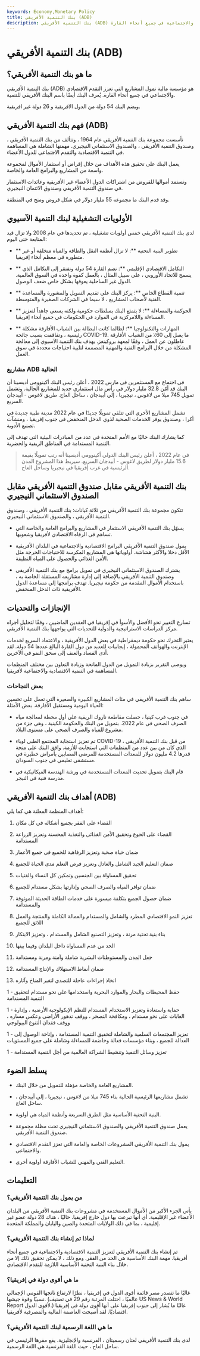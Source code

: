 ```yaml
---
keywords: Economy,Monetary Policy
title: بنك التنمية الأفريقي (ADB)
description: بنك التنمية الأفريقي (ADB) هو مؤسسة مالية تمكن التنمية الاقتصادية والاجتماعية في جميع أنحاء القارة.
---
```


# بنك التنمية الأفريقي (ADB)
## ما هو بنك التنمية الأفريقي؟

بنك التنمية الأفريقي (ADB) هو مؤسسة مالية تمول المشاريع التي تعزز التقدم الاقتصادي والاجتماعي في جميع أنحاء القارة. يُعرف البنك أيضًا باسم البنك الأفريقي للتنمية.

ويضم البنك 54 دولة من الدول الافريقية و 26 دولة غير افريقية.

## فهم بنك التنمية الأفريقي (ADB)

تأسست مجموعة بنك التنمية الأفريقي عام 1964 ، وتتألف من بنك التنمية الأفريقي ، وصندوق التنمية الأفريقي ، والصندوق الاستئماني النيجيري. مهمتها الشاملة هي المساهمة في التنمية الاقتصادية والتقدم الاجتماعي للدول الأعضاء.

يعمل البنك على تحقيق هذه الأهداف من خلال إقراض أو استثمار الأموال لمجموعة واسعة من المشاريع والبرامج العامة والخاصة.

وتستمد أموالها للقروض من اشتراكات الدول الأعضاء غير الأفريقية وعائدات الاستثمار في صندوق التنمية الأفريقي وصندوق الائتمان النيجيري.

وقد قدم البنك ما مجموعه 55 مليار دولار في شكل قروض ومنح في المنطقة.

## الأولويات التشغيلية لبنك التنمية الآسيوي

لدى بنك التنمية الأفريقي خمس أولويات تشغيلية ، تم تحديدها في عام 2008 ولا تزال قيد المتابعة حتى اليوم:

- ** تطوير البنية التحتية **: لا تزال أنظمة النقل والطاقة والمياه متخلفة أو غير متطورة في معظم أنحاء إفريقيا.

- ** التكامل الاقتصادي الإقليمي **: تضم القارة 54 دولة وتفتقر إلى التكامل الذي يسمح للاتحاد الأوروبي ، على سبيل المثال ، بالعمل كقوة واحدة في السوق العالمية. الدول غير الساحلية يعوقها بشكل خاص ضعف الوصول.

- ** تنمية القطاع الخاص **: يركز البنك على تقديم التمويل والمشورة والمساعدة الفنية لأصحاب المشاريع ، لا سيما في الشركات الصغيرة والمتوسطة.

- ** الحوكمة والمساءلة **: لا يتمتع البنك بسلطات حكومية ولكنه يسعى جاهداً لتعزيز المساءلة واللامركزية في الموارد في الحكومات في جميع أنحاء إفريقيا.

- ** المهارات والتكنولوجيا **: لطالما كانت البطالة بين الشباب الأفارقة مشكلة رئيسية ، وتفاقمت بسبب جائحة COVID-19. ما يصل إلى 60٪ من الشباب الأفارقة عاطلون عن العمل ، وفقًا لمعهد بروكينغز. يهدف بنك التنمية الآسيوي إلى معالجة المشكلة من خلال البرامج الفنية والمهنية المصممة لتلبية احتياجات محددة في سوق العمل.

### مشاريع ADB الحالية

في اجتماع مع المستثمرين في مارس 2022 ، أعلن رئيس البنك أكينوومي أديسينا أن البنك قد أمّن 32.8 مليار دولار في رأس مال استثماري جديد للمشاريع الحالية. وتشمل تمويل 745 ميلا من لاغوس ، نيجيريا ، إلى أبيدجان ، ساحل العاج. طريق لاغوس - أبيدجان السريع.

تشمل المشاريع الأخرى التي تتلقى تمويلًا جديدًا في عام 2022 مدينة طبية جديدة في أكرا ، وصندوق يوفر الخدمات الصحية لذوي الدخل المنخفض في جنوب إفريقيا ، ومنشآت تصنيع الأدوية.

كما يشارك البنك حاليًا مع الأمم المتحدة في عدد من المبادرات البيئية التي تهدف إلى التنمية المستدامة في المناطق الريفية والحضرية.

> في عام 2022 ، أعلن رئيس البنك الدولي أكينوومي أديسينا أنه رتب تمويلًا بقيمة 15.6 مليار دولار لطريق لاغوس - أبيدجان السريع. سيربط هذا المشروع المدن الرئيسية في غرب إفريقيا في نيجيريا وساحل العاج.

>

## بنك التنمية الأفريقي مقابل صندوق التنمية الأفريقي مقابل الصندوق الاستئماني النيجيري

تتكون مجموعة بنك التنمية الأفريقي من ثلاثة كيانات: بنك التنمية الأفريقي ، وصندوق التنمية الأفريقي ، والصندوق الاستئماني النيجيري.

- يسهّل بنك التنمية الأفريقي الاستثمار في المشاريع والبرامج العامة والخاصة التي تساهم في الرفاه الاقتصادي لأفريقيا وشعوبها.

- يمول صندوق التنمية الأفريقي البرامج الاقتصادية والاجتماعية في البلدان الأفريقية الأقل دخلا والأكثر هشاشة. أولوياتها هي المشاريع المكرسة للاحتياجات الحرجة مثل الأمن الغذائي والحصول على المياه النظيفة.

- يشترك الصندوق الاستئماني النيجيري في تمويل برامج مع بنك التنمية الأفريقي وصندوق التنمية الأفريقي بالإضافة إلى إدارة مشاريعه المستقلة الخاصة به ، باستخدام الأموال المقدمة من حكومة نيجيريا. تهدف برامجها إلى مساعدة الدول الأفريقية ذات الدخل المنخفض.

## الإنجازات والتحديات

تسارع التغيير نحو الأفضل والأسوأ في إفريقيا في العقدين الماضيين ، وفقًا لتحليل أجراه مركز الدراسات الاستراتيجية والدولية للتحديات التي يواجهها بنك التنمية الأفريقي.

يعتبر التحرك نحو حكومة ديمقراطية في بعض الدول الأفريقية ، والاعتماد السريع لخدمات الإنترنت والهواتف المحمولة ، إيجابيات للعديد من دول القارة البالغ عددها 54 دولة. لقد أدى الفساد والعنف إلى سحق النمو في الآخرين.

ويوصي التقرير بزيادة التمويل من الدول المانحة وزيادة التعاون بين مختلف المنظمات المساهمة في التنمية الاقتصادية والاجتماعية لأفريقيا.

### بعض النجاحات

ساهم بنك التنمية الأفريقي في مئات المشاريع الكبيرة والصغيرة التي تعمل على تحسين الحياة اليومية ومستقبل الأفارقة. بعض الأمثلة:

- في جنوب غرب كينيا ، حصلت مقاطعة ناروك الريفية على أول محطة لمعالجة مياه الصرف الصحي في عام 2022. بتمويل من البنك والحكومة الكينية ، وهي جزء من مشروع للمياه والصرف الصحي على مستوى البلاد.

- تم تعزيز استجابة المجتمع الطبي لوباء COVID-19 من قبل بنك التنمية الأفريقي ، الذي كان من بين عدد من المنظمات التي استجابت للأزمة. وافق البنك على منحة قدرها 4.2 مليون دولار للمعدات المستخدمة للمرضى المصابين بأمراض خطيرة في مستشفى تعليمي في جنوب السودان.

- قام البنك بتمويل تحديث المعدات المستخدمة في ورشة الهندسة الميكانيكية في مدرسة فنية في النيجر.

## أهداف بنك التنمية الأفريقي (ADB)

أهداف المنظمة المعلنة هي كما يلي:

1. القضاء على الفقر بجميع أشكاله في كل مكان

1. القضاء على الجوع وتحقيق الأمن الغذائي والتغذية المحسنة وتعزيز الزراعة المستدامة

1. ضمان حياة صحية وتعزيز الرفاهية للجميع في جميع الأعمار

1. ضمان التعليم الجيد الشامل والعادل وتعزيز فرص التعلم مدى الحياة للجميع

1. تحقيق المساواة بين الجنسين وتمكين كل النساء والفتيات

1. ضمان توافر المياه والصرف الصحي وإدارتها بشكل مستدام للجميع

1. ضمان حصول الجميع بتكلفة ميسورة على خدمات الطاقة الحديثة الموثوقة والمستدامة

1. تعزيز النمو الاقتصادي المطرد والشامل والمستدام والعمالة الكاملة والمنتجة والعمل اللائق للجميع

1. بناء بنية تحتية مرنة ، وتعزيز التصنيع الشامل والمستدام ، وتعزيز الابتكار

1. الحد من عدم المساواة داخل البلدان وفيما بينها

1. جعل المدن والمستوطنات البشرية شاملة وآمنة ومرنة ومستدامة

1. ضمان أنماط الاستهلاك والإنتاج المستدامة

1. اتخاذ إجراءات عاجلة للتصدي لتغير المناخ وآثاره

1 - حفظ المحيطات والبحار والموارد البحرية واستخدامها على نحو مستدام لتحقيق التنمية المستدامة

1 - حماية واستعادة وتعزيز الاستخدام المستدام للنظم الإيكولوجية الأرضية ، وإدارة الغابات على نحو مستدام ، ومكافحة التصحر ، ووقف تدهور الأراضي وعكس مساره ، ووقف فقدان التنوع البيولوجي

1 - تعزيز المجتمعات السلمية والشاملة لتحقيق التنمية المستدامة ، وإتاحة الوصول إلى العدالة للجميع ، وبناء مؤسسات فعالة وخاضعة للمساءلة وشاملة على جميع المستويات

1 - تعزيز وسائل التنفيذ وتنشيط الشراكة العالمية من أجل التنمية المستدامة

## يسلط الضوء

- المشاريع العامة والخاصة مؤهلة للتمويل من خلال البنك.

- تشمل مشاريعها الرئيسية الحالية بناء 745 ميلا من لاغوس ، نيجيريا ، إلى أبيدجان ، ساحل العاج.

- البنية التحتية الأساسية مثل الطرق السريعة وأنظمة المياه هي أولوية.

- يعمل صندوق التنمية الأفريقي والصندوق الاستئماني النيجيري تحت مظلة مجموعة صندوق التنمية الأفريقي.

- يمول بنك التنمية الأفريقي المشروعات الخاصة والعامة التي تعزز التقدم الاقتصادي والاجتماعي.

- التعليم الفني والمهني للشباب الأفارقة أولوية أخرى.

## التعليمات

### من يمول بنك التنمية الأفريقي؟

يأتي الجزء الأكبر من الأموال المستخدمة في مشروعات بنك التنمية الأفريقي من البلدان الأعضاء غير الإقليمية. أي أنها تبرعت بها دول خارج إفريقيا. حاليًا ، هناك 28 دولة عضو غير إقليمية ، بما في ذلك الولايات المتحدة والصين واليابان والمملكة المتحدة.

### لماذا تم إنشاء بنك التنمية الأفريقي؟

تم إنشاء بنك التنمية الأفريقي لتعزيز التنمية الاقتصادية والاجتماعية في جميع أنحاء أفريقيا. مهمة البنك الأساسية هي الحد من الفقر. ومع ذلك ، لا يمكن تحقيق ذلك إلا من خلال بناء البنية التحتية الأساسية اللازمة للتقدم الاقتصادي.

### ما هي أقوى دولة في إفريقيا؟

غالبًا ما تتصدر مصر قائمة أقوى الدول في إفريقيا ، نظرًا لارتفاع ناتجها القومي الإجمالي نسبيًا وقوة جيشها. (عالميًا ، احتلت المرتبة رقم 29 في تصنيف US News & World Report لأقوى الدول.) غالبًا ما يُشار إلى جنوب إفريقيا على أنها أقوى دولة في إفريقيا اقتصاديًا. لقد أصبحت العاصمة المالية والمصرفية لأفريقيا.

### ما هي اللغة الرسمية لبنك التنمية الأفريقي؟

لدى بنك التنمية الأفريقي لغتان رسميتان ، الفرنسية والإنجليزية. يقع مقرها الرئيسي في ساحل العاج ، حيث اللغة الفرنسية هي اللغة الرسمية.

